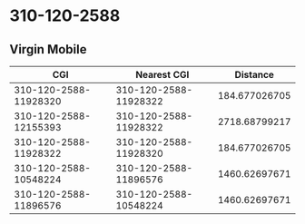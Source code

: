 # 310-120-2588
## Virgin Mobile


| CGI | Nearest CGI | Distance |
|-----|-------------|----------|
| 310-120-2588-11928320 | 310-120-2588-11928322 | 184.677026705 |
| 310-120-2588-12155393 | 310-120-2588-11928322 | 2718.68799217 |
| 310-120-2588-11928322 | 310-120-2588-11928320 | 184.677026705 |
| 310-120-2588-10548224 | 310-120-2588-11896576 | 1460.62697671 |
| 310-120-2588-11896576 | 310-120-2588-10548224 | 1460.62697671 |
